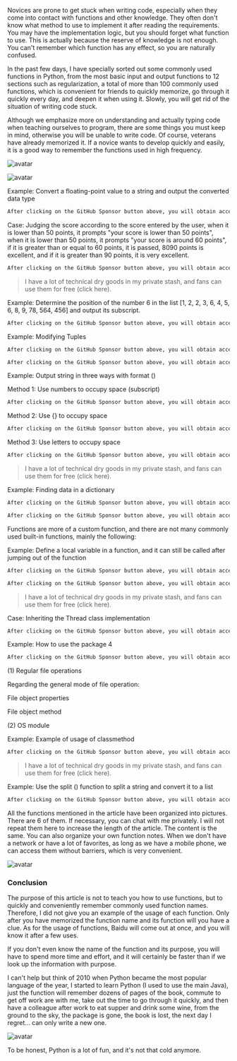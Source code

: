 Novices are prone to get stuck when writing code, especially when they come into contact with functions and other knowledge. They often don't know what method to use to implement it after reading the requirements. You may have the implementation logic, but you should forget what function to use. This is actually because the reserve of knowledge is not enough. You can't remember which function has any effect, so you are naturally confused. 

In the past few days, I have specially sorted out some commonly used functions in Python, from the most basic input and output functions to 12 sections such as regularization, a total of more than 100 commonly used functions, which is convenient for friends to quickly memorize, go through it quickly every day, and deepen it when using it. Slowly, you will get rid of the situation of writing code stuck. 

Although we emphasize more on understanding and actually typing code when teaching ourselves to program, there are some things you must keep in mind, otherwise you will be unable to write code. Of course, veterans have already memorized it. If a novice wants to develop quickly and easily, it is a good way to remember the functions used in high frequency. 

![avatar]( 422c813650c6472ca3444bb4feb99a13.jpg) 

![avatar]( 70025f33034841d6835785eacea8ef84.jpg) 

Example: Convert a floating-point value to a string and output the converted data type 

 ```python  
After clicking on the GitHub Sponsor button above, you will obtain access permissions to my private code repository ( https://github.com/slowlon/my_code_bar ) to view this blog code. By searching the code number of this blog, you can find the code you need, code number is: 2024020309574537484
 ```  
Case: Judging the score according to the score entered by the user, when it is lower than 50 points, it prompts "your score is lower than 50 points", when it is lower than 50 points, it prompts "your score is around 60 points", if it is greater than or equal to 60 points, it is passed, 8090 points is excellent, and if it is greater than 90 points, it is very excellent. 

 ```python  
After clicking on the GitHub Sponsor button above, you will obtain access permissions to my private code repository ( https://github.com/slowlon/my_code_bar ) to view this blog code. By searching the code number of this blog, you can find the code you need, code number is: 2024020309574537484
 ```  
>  I have a lot of technical dry goods in my private stash, and fans can use them for free (click here). 

Example: Determine the position of the number 6 in the list [1, 2, 2, 3, 6, 4, 5, 6, 8, 9, 78, 564, 456] and output its subscript. 

 ```python  
After clicking on the GitHub Sponsor button above, you will obtain access permissions to my private code repository ( https://github.com/slowlon/my_code_bar ) to view this blog code. By searching the code number of this blog, you can find the code you need, code number is: 2024020309574537484
 ```  
Example: Modifying Tuples 

 ```python  
After clicking on the GitHub Sponsor button above, you will obtain access permissions to my private code repository ( https://github.com/slowlon/my_code_bar ) to view this blog code. By searching the code number of this blog, you can find the code you need, code number is: 2024020309574537484
 ```  
 ```python  
After clicking on the GitHub Sponsor button above, you will obtain access permissions to my private code repository ( https://github.com/slowlon/my_code_bar ) to view this blog code. By searching the code number of this blog, you can find the code you need, code number is: 2024020309574537484
 ```  
Example: Output string in three ways with format () 

Method 1: Use numbers to occupy space (subscript) 

 ```python  
After clicking on the GitHub Sponsor button above, you will obtain access permissions to my private code repository ( https://github.com/slowlon/my_code_bar ) to view this blog code. By searching the code number of this blog, you can find the code you need, code number is: 2024020309574537484
 ```  
Method 2: Use {} to occupy space 

 ```python  
After clicking on the GitHub Sponsor button above, you will obtain access permissions to my private code repository ( https://github.com/slowlon/my_code_bar ) to view this blog code. By searching the code number of this blog, you can find the code you need, code number is: 2024020309574537484
 ```  
Method 3: Use letters to occupy space 

 ```python  
After clicking on the GitHub Sponsor button above, you will obtain access permissions to my private code repository ( https://github.com/slowlon/my_code_bar ) to view this blog code. By searching the code number of this blog, you can find the code you need, code number is: 2024020309574537484
 ```  
>  I have a lot of technical dry goods in my private stash, and fans can use them for free (click here). 

Example: Finding data in a dictionary 

 ```python  
After clicking on the GitHub Sponsor button above, you will obtain access permissions to my private code repository ( https://github.com/slowlon/my_code_bar ) to view this blog code. By searching the code number of this blog, you can find the code you need, code number is: 2024020309574537484
 ```  
 ```python  
After clicking on the GitHub Sponsor button above, you will obtain access permissions to my private code repository ( https://github.com/slowlon/my_code_bar ) to view this blog code. By searching the code number of this blog, you can find the code you need, code number is: 2024020309574537484
 ```  
Functions are more of a custom function, and there are not many commonly used built-in functions, mainly the following: 

Example: Define a local variable in a function, and it can still be called after jumping out of the function 

 ```python  
After clicking on the GitHub Sponsor button above, you will obtain access permissions to my private code repository ( https://github.com/slowlon/my_code_bar ) to view this blog code. By searching the code number of this blog, you can find the code you need, code number is: 2024020309574537484
 ```  
 ```python  
After clicking on the GitHub Sponsor button above, you will obtain access permissions to my private code repository ( https://github.com/slowlon/my_code_bar ) to view this blog code. By searching the code number of this blog, you can find the code you need, code number is: 2024020309574537484
 ```  
>  I have a lot of technical dry goods in my private stash, and fans can use them for free (click here). 

Case: Inheriting the Thread class implementation 

 ```python  
After clicking on the GitHub Sponsor button above, you will obtain access permissions to my private code repository ( https://github.com/slowlon/my_code_bar ) to view this blog code. By searching the code number of this blog, you can find the code you need, code number is: 2024020309574537484
 ```  
Example: How to use the package 4 

 ```python  
After clicking on the GitHub Sponsor button above, you will obtain access permissions to my private code repository ( https://github.com/slowlon/my_code_bar ) to view this blog code. By searching the code number of this blog, you can find the code you need, code number is: 2024020309574537484
 ```  
(1) Regular file operations 

Regarding the general mode of file operation: 

File object properties 

File object method 

(2) OS module 

Example: Example of usage of classmethod 

 ```python  
After clicking on the GitHub Sponsor button above, you will obtain access permissions to my private code repository ( https://github.com/slowlon/my_code_bar ) to view this blog code. By searching the code number of this blog, you can find the code you need, code number is: 2024020309574537484
 ```  
>  I have a lot of technical dry goods in my private stash, and fans can use them for free (click here). 

Example: Use the split () function to split a string and convert it to a list 

 ```python  
After clicking on the GitHub Sponsor button above, you will obtain access permissions to my private code repository ( https://github.com/slowlon/my_code_bar ) to view this blog code. By searching the code number of this blog, you can find the code you need, code number is: 2024020309574537484
 ```  
All the functions mentioned in the article have been organized into pictures. There are 6 of them. If necessary, you can chat with me privately. I will not repeat them here to increase the length of the article. The content is the same. You can also organize your own function notes. When we don't have a network or have a lot of favorites, as long as we have a mobile phone, we can access them without barriers, which is very convenient. 

![avatar]( 715ba5b6307f42548aa487616765f8ac.png) 

###  Conclusion 

The purpose of this article is not to teach you how to use functions, but to quickly and conveniently remember commonly used function names. Therefore, I did not give you an example of the usage of each function. Only after you have memorized the function name and its function will you have a clue. As for the usage of functions, Baidu will come out at once, and you will know it after a few uses. 

If you don't even know the name of the function and its purpose, you will have to spend more time and effort, and it will certainly be faster than if we look up the information with purpose. 

I can't help but think of 2010 when Python became the most popular language of the year, I started to learn Python (I used to use the main Java), just the function will remember dozens of pages of the book, commute to get off work are with me, take out the time to go through it quickly, and then have a colleague after work to eat supper and drink some wine, from the ground to the sky, the package is gone, the book is lost, the next day I regret... can only write a new one. 

![avatar]( 652844aadb654de68987c7c204079920.png) 

 To be honest, Python is a lot of fun, and it's not that cold anymore.  

